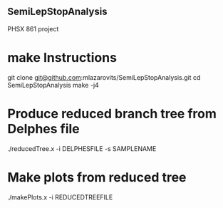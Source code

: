 ## SemiLepStopAnalysis
PHSX 861 project

# make Instructions
git clone git@github.com:mlazarovits/SemiLepStopAnalysis.git
cd SemiLepStopAnalysis
make -j4

# Produce reduced branch tree from Delphes file
./reducedTree.x -i DELPHESFILE -s SAMPLENAME

# Make plots from reduced tree
./makePlots.x -i REDUCEDTREEFILE
